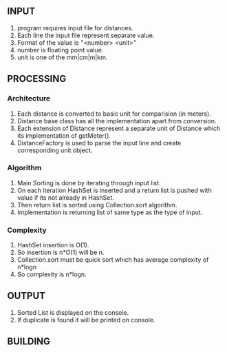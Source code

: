

## INPUT
1. program requires input file for distances.
2. Each line the input file represent separate value. 
3. Format of the value is "\<number> \<unit>"
4. number is floating point value.
5. unit is one of the mm|cm|m|km.

## PROCESSING

### Architecture
1. Each distance is converted to basic unit for comparision (in meters).
2. Distance base class has all the implementation apart from conversion.
3. Each extension of Distance represent a separate unit of Distance which its implementation of getMeter().
4. DistanceFactory is used to parse the input line and create corresponding unit object.

### Algorithm
1. Main Sorting is done by iterating through input list.
2. On each iteration HashSet is inserted and a return list is pushed with value if its not already in HashSet.
3. Then return list is sorted using Collection.sort algorithm.
4. Implementation is returning list of same type as the type of input.

### Complexity
1. HashSet insertion is O(1).
2. So insertion is n*O(1) will be n.
3. Collection.sort must be quick sort which has average complexity of n*logn
4. So complexity is n*logn.

## OUTPUT
1. Sorted List is displayed on the console.
2. If duplicate is found it will be printed on console.


## BUILDING
